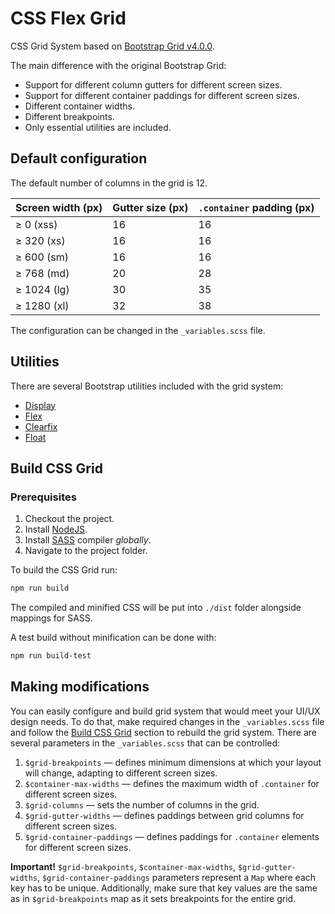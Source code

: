 # CSS Flex Grid
CSS Grid System based on [Bootstrap Grid v4.0.0](https://getbootstrap.com/docs/4.0/layout/grid/).

The main difference with the original Bootstrap Grid:
- Support for different column gutters for different screen sizes.
- Support for different container paddings for different screen sizes.
- Different container widths.
- Different breakpoints.
- Only essential utilities are included.

## Default configuration
The default number of columns in the grid is 12.

| Screen width (px) | Gutter size (px) | `.container` padding (px) |
| ----------------- | ---------------- | ------------------------- | 
| &ge; 0 (xss)      | 16               | 16                        | 
| &ge; 320 (xs)     | 16               | 16                        | 
| &ge; 600 (sm)     | 16               | 16                        | 
| &ge; 768 (md)     | 20               | 28                        | 
| &ge; 1024 (lg)    | 30               | 35                        | 
| &ge; 1280 (xl)    | 32               | 38                        | 

The configuration can be changed in the ```_variables.scss``` file.

## Utilities
There are several Bootstrap utilities included with the grid system:
- [Display](https://getbootstrap.com/docs/4.0/utilities/display/)
- [Flex](https://getbootstrap.com/docs/4.0/utilities/flex/)
- [Clearfix](https://getbootstrap.com/docs/4.0/utilities/clearfix/)
- [Float](https://getbootstrap.com/docs/4.0/utilities/float/)

## Build CSS Grid
### Prerequisites
1. Checkout the project.
1. Install [NodeJS](https://nodejs.org).
1. Install [SASS](https://sass-lang.com/) compiler *globally*.
1. Navigate to the project folder.

To build the CSS Grid run:
```bash
npm run build
```

The compiled and minified CSS will be put into `./dist` folder alongside mappings for SASS.

A test build without minification can be done with:
```bash
npm run build-test
```

## Making modifications
You can easily configure and build grid system that would meet your UI/UX design needs. To do that, make required changes in the `_variables.scss` file and follow the [Build CSS Grid](#Build_CSS_Grid) section to rebuild the grid system.
There are several parameters in the `_variables.scss` that can be controlled:
1. `$grid-breakpoints` &mdash; defines minimum dimensions at which your layout will change, adapting to different screen sizes.
1. `$container-max-widths` &mdash; defines the maximum width of `.container` for different screen sizes.
1. `$grid-columns` &mdash; sets the number of columns in the grid.
1. `$grid-gutter-widths` &mdash; defines paddings between grid columns for different screen sizes.
1. `$grid-container-paddings` &mdash; defines paddings for `.container` elements for different screen sizes.

**Important!**  `$grid-breakpoints`, `$container-max-widths`, `$grid-gutter-widths`, `$grid-container-paddings` parameters represent a `Map` where each key has to be unique. Additionally, make sure that key values are the same as in `$grid-breakpoints` map as it sets breakpoints for the entire grid.
